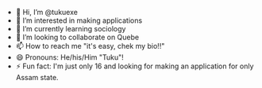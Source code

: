 - 👋 Hi, I’m @tukuexe
- 👀 I’m interested in making applications
- 🌱 I’m currently learning sociology 
- 💞️ I’m looking to collaborate on Quebe
- 📫 How to reach me "it's easy, chek my bio!!"
- 😄 Pronouns: He/his/Him "Tuku"!
- ⚡ Fun fact: I'm just only 16 and looking for making an application for only Assam state. 

<!---
tukuexe/tukuexe is a ✨ special ✨ repository because its `README.md` (this file) appears on your GitHub profile.
You can click the Preview link to take a look at your changes.
--->
